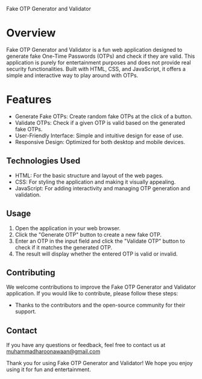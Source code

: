 Fake OTP Generator and Validator

# Overview

Fake OTP Generator and Validator is a fun web application designed to generate fake One-Time Passwords (OTPs) and check if they are valid. This application is purely for entertainment purposes and does not provide real security functionalities. Built with HTML, CSS, and JavaScript, it offers a simple and interactive way to play around with OTPs.

# Features
- Generate Fake OTPs: Create random fake OTPs at the click of a button.
- Validate OTPs: Check if a given OTP is valid based on the generated fake OTPs.
- User-Friendly Interface: Simple and intuitive design for ease of use.
- Responsive Design: Optimized for both desktop and mobile devices.

## Technologies Used

- HTML: For the basic structure and layout of the web pages.
- CSS: For styling the application and making it visually appealing.
- JavaScript: For adding interactivity and managing OTP generation and validation.

## Usage

1. Open the application in your web browser.
2. Click the "Generate OTP" button to create a new fake OTP.
3. Enter an OTP in the input field and click the "Validate OTP" button to check if it matches the generated OTP.
4. The result will display whether the entered OTP is valid or invalid.

## Contributing

We welcome contributions to improve the Fake OTP Generator and Validator application. If you would like to contribute, please follow these steps:

- Thanks to the contributors and the open-source community for their support.

## Contact

If you have any questions or feedback, feel free to contact us at muhammadharoonawaan@gmail.com 

Thank you for using Fake OTP Generator and Validator! We hope you enjoy using it for fun and entertainment.
